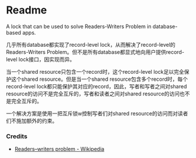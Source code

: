 # Readme
A lock that can be used to solve Readers-Writers Problem in database-based apps.

几乎所有database都实现了record-level lock，从而解决了record-level的Readers-Writers Problem。但不是所有database都显式地向用户提供record-level lock接口，因实现而异。

当一个shared resource只包含一个record时，这个record-level lock足以完全保护这个shared resource。但是当一个shared resource包含多个record时，每个record-level lock都只能保护其对应的record，因此，写者和写者之间对shared resource的访问不是完全互斥的，写者和读者之间对shared resource的访问也不是完全互斥的。

一个解决方案是使用一把互斥锁w控制写者们对shared resource的访问而对读者们不施加额外的约束。

### Credits
- [Readers–writers problem - Wikipedia](https://www.wikipedia.org/wiki/Readers-writers_problem)
